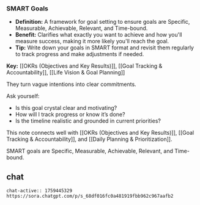 ### SMART Goals

- **Definition:** A framework for goal setting to ensure goals are Specific, Measurable, Achievable, Relevant, and Time-bound.
- **Benefit:** Clarifies what exactly you want to achieve and how you'll measure success, making it more likely you'll reach the goal.
- **Tip:** Write down your goals in SMART format and revisit them regularly to track progress and make adjustments if needed.

**Key:** [[OKRs (Objectives and Key Results)]], [[Goal Tracking & Accountability]], [[Life Vision & Goal Planning]]


They turn vague intentions into clear commitments.

Ask yourself:
- Is this goal crystal clear and motivating?
- How will I track progress or know it’s done?
- Is the timeline realistic and grounded in current priorities?

This note connects well with [[OKRs (Objectives and Key Results)]], [[Goal Tracking & Accountability]], and [[Daily Planning & Prioritization]].

SMART goals are Specific, Measurable, Achievable, Relevant, and Time-bound.


## chat
```smart-chatgpt
chat-active:: 1759445329 https://sora.chatgpt.com/p/s_68df016fc0a481919fbb962c967aafb2
```
